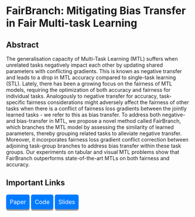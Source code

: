# FairBranch: Mitigating Bias Transfer in Fair Multi-task Learning
## Abstract
The generalisation capacity of  Multi-Task Learning (MTL) suffers when unrelated tasks negatively impact each other by updating shared parameters with conflicting gradients. This is known as negative transfer and leads to a drop in MTL accuracy compared to single-task learning (STL). Lately, there has been a growing focus on the fairness of MTL models, requiring the optimization of both accuracy and fairness for individual tasks. Analogously to negative transfer for accuracy, task-specific fairness considerations might adversely affect the fairness of other tasks when there is a conflict of fairness loss gradients between the jointly learned tasks - we refer to this as bias transfer. To address both negative- and bias-transfer in MTL, we propose a novel method called FairBranch, which branches the MTL model by assessing the similarity of learned parameters, thereby grouping related tasks to alleviate negative transfer. Moreover, it incorporates fairness loss gradient conflict correction between adjoining task-group branches to address bias transfer within these task groups. Our experiments on tabular and visual MTL problems show that FairBranch outperforms state-of-the-art  MTLs on both fairness and accuracy. 

## Important Links
<div style="margin: 20px 0;">
  <a href="./IJCNN_FairBranch.pdf" class="button">Paper</a>
  <a href="https://github.com/arjunroyihrpa/FairBranch" class="button">Code</a>
  <a href="./WCCI-IJCNN_FairBranch_Presentation.pdf" class="button">Slides</a>
</div>
<style> 
.button {
  display: inline-block;
  padding: 10px 10px;
  font-size: 16px;
  cursor: pointer;
  text-align: center;
  text-decoration: none;
  outline: none;
  color: #fff;
  background-color: #007bff;
  border: none;
  border-radius: 5px;
  box-shadow: 0 4px #999;
}
.button:hover {background-color: #0056b3}
.button:active {
  background-color: #0056b3;
  box-shadow: 0 2px #666;
  transform: translateY(2px);
}
</style>

